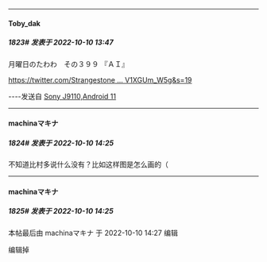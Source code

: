 

*****

####  Toby_dak  
##### 1823#       发表于 2022-10-10 13:47

月曜日のたわわ　その３９９ 『ＡＩ』

[https://twitter.com/Strangestone ... V1XGUm_W5g&amp;s=19](https://twitter.com/Strangestone/status/1579346887038992384?t=JRCi9iHpUNg1V1XGUm_W5g&amp;s=19)

----发送自 [Sony J9110,Android 11](http://stage1.5j4m.com/?1.37)



*****

####  machinaマキナ  
##### 1824#       发表于 2022-10-10 14:25

不知道比村多说什么没有？比如这样图是怎么画的（

*****

####  machinaマキナ  
##### 1825#       发表于 2022-10-10 14:25

 本帖最后由 machinaマキナ 于 2022-10-10 14:27 编辑 

编辑掉

